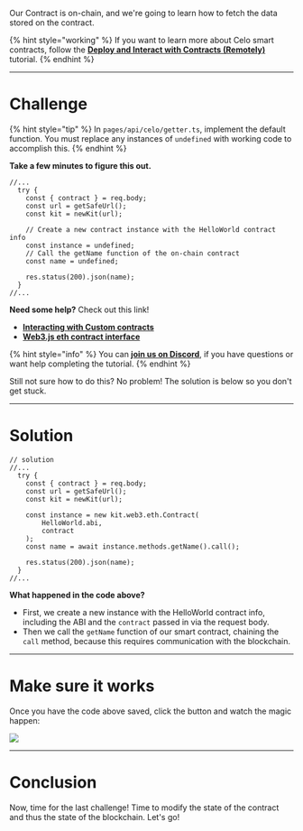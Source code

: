 Our Contract is on-chain, and we're going to learn how to fetch the data stored on the contract.

{% hint style="working" %}
If you want to learn more about Celo smart contracts, follow the [**Deploy and Interact with Contracts (Remotely)**](https://learn.figment.io/tutorials/hello-contracts) tutorial.
{% endhint %}

---

# Challenge

{% hint style="tip" %}
In `pages/api/celo/getter.ts`, implement the default function. You must replace any instances of `undefined` with working code to accomplish this.
{% endhint %}

**Take a few minutes to figure this out.**

```tsx
//...
  try {
    const { contract } = req.body;
    const url = getSafeUrl();
    const kit = newKit(url);

    // Create a new contract instance with the HelloWorld contract info
    const instance = undefined;
    // Call the getName function of the on-chain contract
    const name = undefined;

    res.status(200).json(name);
  }
//...
```

**Need some help?** Check out this link!

- [**Interacting with Custom contracts**](https://docs.celo.org/developer-guide/contractkit/usage#interacting-with-custom-contracts)
- [**Web3.js eth contract interface**](https://web3js.readthedocs.io/en/v1.4.0/web3-eth-contract.html)

{% hint style="info" %}
You can [**join us on Discord**](https://discord.gg/fszyM7K), if you have questions or want help completing the tutorial.
{% endhint %}

Still not sure how to do this? No problem! The solution is below so you don't get stuck.

---

# Solution

```tsx
// solution
//...
  try {
    const { contract } = req.body;
    const url = getSafeUrl();
    const kit = newKit(url);

    const instance = new kit.web3.eth.Contract(
        HelloWorld.abi,
        contract
    );
    const name = await instance.methods.getName().call();

    res.status(200).json(name);
  }
//...
```

**What happened in the code above?**

- First, we create a new instance with the HelloWorld contract info, including the ABI and the `contract` passed in via the request body.
- Then we call the `getName` function of our smart contract, chaining the `call` method, because this requires communication with the blockchain.

---

# Make sure it works

Once you have the code above saved, click the button and watch the magic happen:

![](https://raw.githubusercontent.com/figment-networks/learn-web3-dapp/main/markdown/__images__/celo/celo-getter.gif)

---

# Conclusion

Now, time for the last challenge! Time to modify the state of the contract and thus the state of the blockchain. Let's go!
